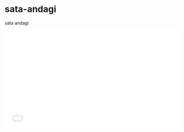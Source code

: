 # sata-andagi
sata andagi
<!-- blank line -->
<iframe width="560" height="315"
src="sata-andagi.mp4" type="video/mp4"
frameborder="0" 
allow="accelerometer; autoplay; encrypted-media; gyroscope; picture-in-picture" 
allowfullscreen>
</iframe>
<!-- blank line -->
